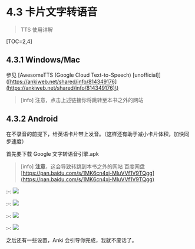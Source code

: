 # 4.3 卡片文字转语音

> TTS 使用详解

\[TOC=2,4\]

## 4.3.1 Windows/Mac

参见 \[AwesomeTTS \(Google Cloud Text-to-Speech\) \[unofficial\]\]\([https://ankiweb.net/shared/info/814349176](https://ankiweb.net/shared/info/814349176)\)

> \[info\] 注意，点击上述链接你将跳转至本书之外的网站

## 4.3.2 Android

在不录音的前提下，给英语卡片带上发音。（这样还有助于减小卡片体积，加快同步速度）

首先要下载 Google 文字转语音引擎.apk

> \[info\] **注意**，这会导致转跳到本书之外的网站 百度网盘 [https://pan.baidu.com/s/1MK6cn4xj-MluVVf1V9TQgg](https://pan.baidu.com/s/1MK6cn4xj-MluVVf1V9TQgg)

:-: ![](../.gitbook/assets/image%20%2814%29.png)

:-: ![](../.gitbook/assets/image%20%287%29.png)

:-: ![](../.gitbook/assets/image%20%2815%29.png)

:-: ![](../.gitbook/assets/image%20%282%29.png)

之后还有一些设置，Anki 会引导你完成，我就不废话了。

